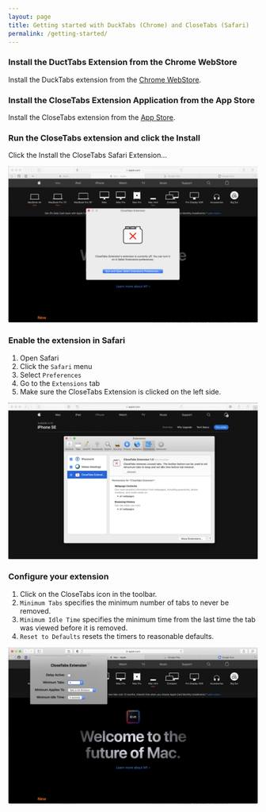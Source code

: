 ```yaml
---
layout: page
title: Getting started with DuckTabs (Chrome) and CloseTabs (Safari)
permalink: /getting-started/
---
```

### Install the DuctTabs Extension from the Chrome WebStore

Install the DuckTabs extension from the [Chrome WebStore](https://chrome.google.com/webstore/search/DuckTabs).

### Install the CloseTabs Extension Application from the App Store

Install the CloseTabs extension from the [App Store](https://itunes.apple.com/app/id1508584686).

### Run the CloseTabs extension and click the Install

Click the Install the CloseTabs Safari Extension...

![image](../images/installation-screenshot.png)

### Enable the extension in Safari

1. Open Safari
1. Click the `Safari` menu
1. Select `Preferences`
1. Go to the `Extensions` tab
1. Make sure the CloseTabs Extension is clicked on the left side.

![image](../images/extensions-screenshot.png)

### Configure your extension

1. Click on the CloseTabs icon in the toolbar.
1. `Minimum Tabs` specifies the minimum number of tabs to never be removed.
1. `Minimum Idle Time` specifies the minimum time from the last time the tab was viewed before it is removed.
1. `Reset to Defaults` resets the timers to reasonable defaults.

![image](../images/options-screenshot.png)

